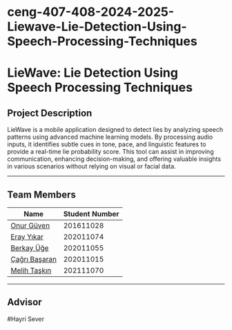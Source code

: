 # ceng-407-408-2024-2025-Liewave-Lie-Detection-Using-Speech-Processing-Techniques

# LieWave: Lie Detection Using Speech Processing Techniques

## Project Description
LieWave is a mobile application designed to detect lies by analyzing speech patterns using advanced machine learning models. By processing audio inputs, it identifies subtle cues in tone, pace, and linguistic features to provide a real-time lie probability score. This tool can assist in improving communication, enhancing decision-making, and offering valuable insights in various scenarios without relying on visual or facial data.

---

## Team Members

| Name                 | Student Number      |
|----------------------|---------------------|
| [Onur Güven](https://github.com/OnurGuveen)         | 201611028 |
| [Eray Yıkar](https://github.com/Erykr1)   | 202011074 |
| [Berkay Üğe](https://github.com/berkayugeofficial)   | 202011055 |
| [Çağrı Başaran](https://github.com/cagribasaran)   | 202011015 |
| [Melih Taşkın](https://github.com/melihoverflow5) | 202111070 |
---

## Advisor
#Hayri Sever
